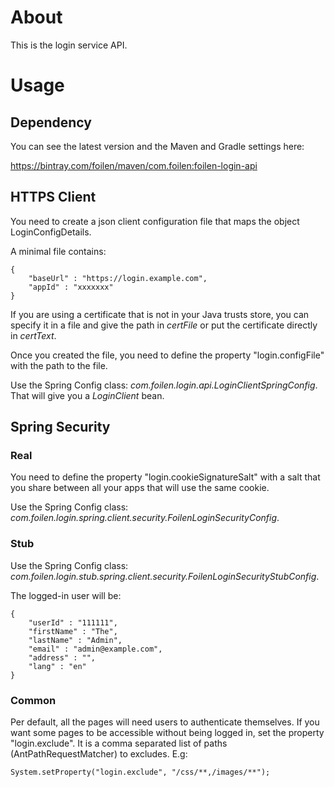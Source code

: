 # About

This is the login service API.

# Usage

## Dependency

You can see the latest version and the Maven and Gradle settings here:

https://bintray.com/foilen/maven/com.foilen:foilen-login-api

## HTTPS Client

You need to create a json client configuration file that maps the object LoginConfigDetails.

A minimal file contains:

```
{
	"baseUrl" : "https://login.example.com",
	"appId" : "xxxxxxx"
}
```

If you are using a certificate that is not in your Java trusts store, you can specify it in a file and give the path in *certFile* or put the certificate directly in *certText*. 

Once you created the file, you need to define the property "login.configFile" with the path to the file.

Use the Spring Config class: *com.foilen.login.api.LoginClientSpringConfig*. That will give you a *LoginClient* bean.

## Spring Security

### Real

You need to define the property "login.cookieSignatureSalt" with a salt that you share between all your apps that will use the same cookie.

Use the Spring Config class: *com.foilen.login.spring.client.security.FoilenLoginSecurityConfig*.

### Stub

Use the Spring Config class: *com.foilen.login.stub.spring.client.security.FoilenLoginSecurityStubConfig*.

The logged-in user will be:

```
{
	"userId" : "111111",
	"firstName" : "The",
	"lastName" : "Admin",
	"email" : "admin@example.com",
	"address" : "",
	"lang" : "en"
}
```

### Common

Per default, all the pages will need users to authenticate themselves. If you want some pages to be accessible without being logged in, set the property "login.exclude". It is a comma separated list of paths (AntPathRequestMatcher) to excludes. E.g:

```
System.setProperty("login.exclude", "/css/**,/images/**");
```
